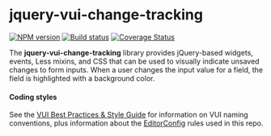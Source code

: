 # jquery-vui-change-tracking
[![NPM version][npm-image]][npm-url]
[![Build status][ci-image]][ci-url]
[![Coverage Status][coverage-image]][coverage-url]

The **jquery-vui-change-tracking** library provides jQuery-based widgets, events, Less mixins, and CSS that can be used to visually indicate unsaved changes to form inputs.  When a user changes the input value for a field, the field is highlighted with a background color.

#### Coding styles
See the [VUI Best Practices & Style Guide](https://github.com/Brightspace/valence-ui-docs/wiki/Best-Practices-&-Style-Guide) for information on VUI naming conventions, plus information about the [EditorConfig](http://editorconfig.org) rules used in this repo.

[npm-url]: https://npmjs.org/package/jquery-vui-change-tracking
[npm-image]: https://img.shields.io/npm/v/jquery-vui-change-tracking.svg
[ci-image]: https://travis-ci.org/Brightspace/jquery-valence-ui-change-tracking.svg?branch=master
[ci-url]: https://travis-ci.org/Brightspace/jquery-valence-ui-change-tracking
[coverage-image]: https://img.shields.io/coveralls/Brightspace/jquery-valence-ui-change-tracking.svg
[coverage-url]: https://coveralls.io/r/Brightspace/jquery-valence-ui-change-tracking?branch=master
